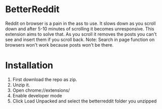 # BetterReddit

Reddit on browser is a pain in the ass to use. It slows down as you scroll down and after 5-10 minutes of scrolling it becomes unresponsive. This extension aims to solve that. As you scroll it removes the posts you can't see and insert them if you scroll back. 
Note: Search in page function on browsers won't work because posts won't be there.


# Installation

1. First download the repo as zip.
2. Unzip it.
3. Open chrome://extensions/
4. Enable developer mode
5. Click Load Unpacked and select the betterreddit folder you unzipped
